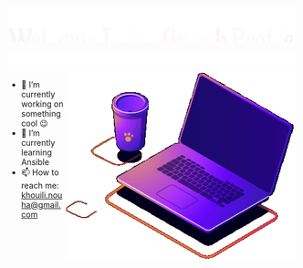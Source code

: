 <p align ="center"><img src="./assets/title.svg" />
</p>

<img src="./assets/marquee.svg" />
<!-- 


<!-- <p align ="center"> -->
<img src="./assets/lap.gif" align="right"/>
<!-- </p> -->

- 🔭 I’m currently working on something cool :wink:
- 🌱 I’m currently learning Ansible
- 📫 How to reach me: khouili.nouha@gmail.com

<!-- ![Anurag's github stats](https://github-readme-stats.vercel.app/api?username=mohamedanwer006&theme=dark)


# **Skill Set**

These are some of the major technologies that I use or have worked on in the past:

## **Programming Languages**

<p align="center">
<img title="C" alt="C" width="40px" src="https://raw.githubusercontent.com/github/explore/master/topics/c/c.png"><img title="C++" alt="C++" width="40px" src="https://raw.githubusercontent.com/github/explore/master/topics/cpp/cpp.png"><img title="Dart" alt="Dart" width="40px" src="https://raw.githubusercontent.com/github/explore/master/topics/dart/dart.png" /><img alt="JS" title="JavaScript" width="40px" src="https://raw.githubusercontent.com/github/explore/master/topics/javascript/javascript.png">
<p/>

## **Libraries and Frameworks**

<p align="center">
<img title="Terraform" alt="Terraform" width="40px" src="https://raw.githubusercontent.com/github/explore/master/topics/terraform/terraform.png"><img title="Flutter" alt="Flutter" width="40px" src="https://raw.githubusercontent.com/github/explore/master/topics/flutter/flutter.png"><img title="Firebase" alt="Firebase" width="40px" src="https://raw.githubusercontent.com/github/explore/master/topics/firebase/firebase.png"><img title="nodejs" alt="nodejs" width="40px" src="https://raw.githubusercontent.com/github/explore/master/topics/nodejs/nodejs.png"><img title="Express" alt="Express" width="40px" src="https://raw.githubusercontent.com/github/explore/master/topics/express/express.png">
<p/>

## **Cloud**

<p align="center">
<img title="AWS" alt="AWS" width="40px" src="https://raw.githubusercontent.com/github/explore/main/topics/aws/aws.png">
<img title="Heroku" alt="Heroku" width="40px" src="https://img.icons8.com/color/48/000000/heroku.png">
<p/>

## **Databases**

<p align="center">
<img title="MongoDB" alt="MongoDB" width="40px" src="https://raw.githubusercontent.com/github/explore/master/topics/mongodb/mongodb.png">
<br>
<p/> -->

